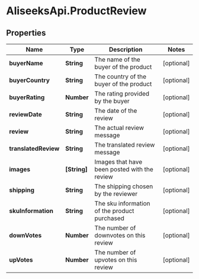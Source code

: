 # AliseeksApi.ProductReview

## Properties
Name | Type | Description | Notes
------------ | ------------- | ------------- | -------------
**buyerName** | **String** | The name of the buyer of the product  | [optional] 
**buyerCountry** | **String** | The country of the buyer of the product  | [optional] 
**buyerRating** | **Number** | The rating provided by the buyer  | [optional] 
**reviewDate** | **String** | The date of the review  | [optional] 
**review** | **String** | The actual review message  | [optional] 
**translatedReview** | **String** | The translated review message  | [optional] 
**images** | **[String]** | Images that have been posted with the review  | [optional] 
**shipping** | **String** | The shipping chosen by the reviewer  | [optional] 
**skuInformation** | **String** | The sku information of the product purchased  | [optional] 
**downVotes** | **Number** | The number of downvotes on this review  | [optional] 
**upVotes** | **Number** | The number of upvotes on this review  | [optional] 


